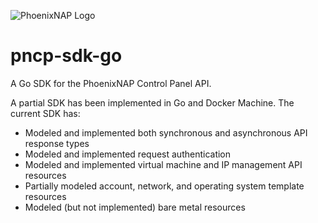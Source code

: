 ![PhoenixNAP Logo](https://phoenixnap.com/wp-content/themes/phoenixnap-v2/img/v2/logo.svg)
# pncp-sdk-go
A Go SDK for the PhoenixNAP Control Panel API.

A partial SDK has been implemented in Go and Docker Machine.  The current SDK has:
  - Modeled and implemented both synchronous and asynchronous API response types
  - Modeled and implemented request authentication
  - Modeled and implemented virtual machine and IP management API resources
  - Partially modeled account, network, and operating system template resources
  - Modeled (but not implemented) bare metal resources
